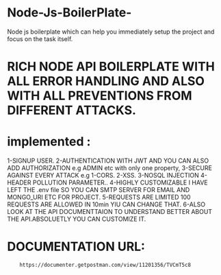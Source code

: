 # Node-Js-BoilerPlate-
Node js boilerplate which can help you immediately setup the project and focus on the task itself.

# RICH NODE API BOILERPLATE WITH ALL ERROR HANDLING AND ALSO WITH ALL PREVENTIONS FROM DIFFERENT ATTACKS.

# implemented  :
 1-SIGNUP USER.
 2-AUTHENTICATION WITH JWT AND YOU CAN ALSO ADD AUTHORIZATION e.g ADMIN etc with only one property,
 3-SECURE AGAINST EVERY ATTACK e.g
  1-CORS.
  2-XSS.
  3-NOSQL INJECTION
  4-HEADER POLLUTION PARAMETER..
4-HIGHLY CUSTOMIZABLE I HAVE LEFT THE .env file SO YOU CAN SMTP SERVER FOR EMAIL AND MONGO_URI ETC FOR PROJECT.
5-REQUESTS ARE LIMITED 100 REQUESTS ARE ALLOWED IN 10min YIU CAN CHANGE THAT.
6-ALSO LOOK AT THE API DOCUMENTTAION TO UNDERSTAND BETTER  ABOUT THE API.ABSOLUETLY YOU CAN CUSTOMIZE IT.
  # DOCUMENTATION URL:
        https://documenter.getpostman.com/view/11201356/TVCmT5c8
